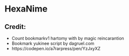 # HexaNime

<h2>Credit:</h2>
<ul>
  <li>Count bookmarkv1 hartomy with by magic reincarantion</li>
  <li>Bookmark yukinee script by dagruel.com</li>
  <li>https://codepen.io/a7rarpress/pen/YzJxyXZ</li>
</ul>
